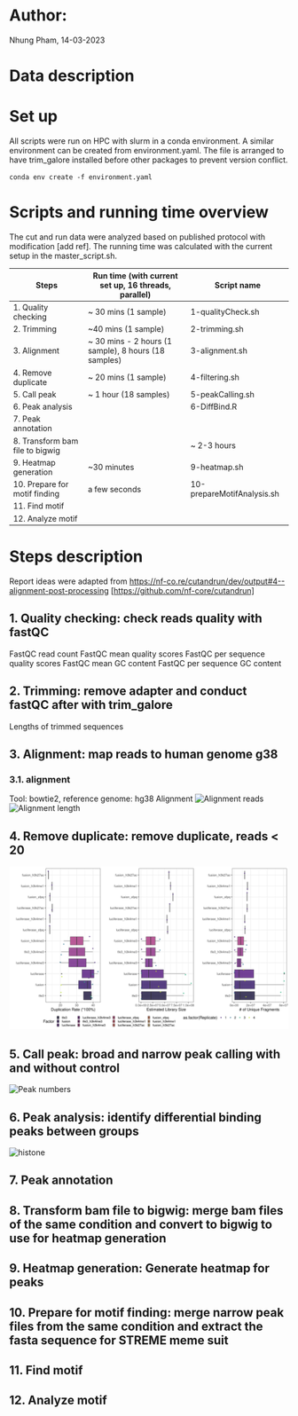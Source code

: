 # Author:
Nhung Pham, 14-03-2023

# Data description

# Set up
All scripts were run on HPC with slurm in a conda environment. A similar environment can be created from environment.yaml. The file is arranged to have trim_galore installed before other packages to prevent version conflict. 

```
conda env create -f environment.yaml
```
# Scripts and running time overview

The cut and run data were analyzed based on published protocol with modification [add ref]. The running time was calculated with the current setup in the master_script.sh. 

|Steps | Run time (with current set up, 16 threads, parallel)| Script name|
|------|-----------------|------------|
|1. Quality checking | ~ 30 mins (1 sample) | 1-qualityCheck.sh |
|2. Trimming|  ~40 mins (1 sample) |2-trimming.sh |
|3. Alignment|  ~ 30 mins - 2 hours (1 sample), 8 hours (18 samples) | 3-alignment.sh |
|4. Remove duplicate | ~ 20 mins (1 sample) | 4-filtering.sh |
|5. Call peak|  ~ 1 hour (18 samples) | 5-peakCalling.sh |
|6. Peak analysis| | 6-DiffBind.R  |
|7. Peak annotation | | | |
|8. Transform bam file to bigwig | | ~ 2-3 hours |8-bam2bigwig.sh|
|9. Heatmap generation| ~30 minutes |9-heatmap.sh |
|10. Prepare for motif finding|  a few seconds |10-prepareMotifAnalysis.sh |
|11. Find motif | | | |
|12. Analyze motif | | | | 

# Steps description

Report ideas were adapted from https://nf-co.re/cutandrun/dev/output#4--alignment-post-processing [https://github.com/nf-core/cutandrun]
## 1. Quality checking: check reads quality with fastQC

FastQC read count
FastQC mean quality scores
FastQC per sequence quality scores
FastQC mean GC content
FastQC per sequence GC content

## 2. Trimming: remove adapter and conduct fastQC after with trim_galore

Lengths of trimmed sequences

## 3. Alignment: map reads to human genome g38
### 3.1. alignment 

Tool: bowtie2, reference genome: hg38
Alignment 
![Alignment reads](Figures/alignment_report_w_new_samples.png)
![Alignment length](Figures/alignment_length_report.png)
## 4. Remove duplicate: remove duplicate, reads < 20 
![Duplicate](Figures/dup_w_new_sample.png)
## 5. Call peak: broad and narrow peak calling with and without control
![Peak numbers](Figures/peaks_number_with_nocontrol_report.png)
## 6. Peak analysis: identify differential binding peaks between groups
![histone](Figures/H3k4me3_samples_peak_counts.png)
## 7. Peak annotation
## 8. Transform bam file to bigwig: merge bam files of the same condition and convert to bigwig to use for heatmap generation
## 9. Heatmap generation: Generate heatmap for peaks
## 10. Prepare for motif finding: merge narrow peak files from the same condition and extract the fasta sequence for STREME meme suit
## 11. Find motif 
## 12. Analyze motif 
